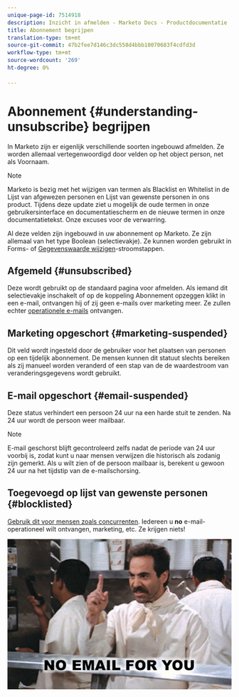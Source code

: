 ```yaml
---
unique-page-id: 7514918
description: Inzicht in afmelden - Marketo Docs - Productdocumentatie
title: Abonnement begrijpen
translation-type: tm+mt
source-git-commit: 47b2fee7d146c3dc558d4bbb10070683f4cdfd3d
workflow-type: tm+mt
source-wordcount: '269'
ht-degree: 0%

---
```



# Abonnement {#understanding-unsubscribe} begrijpen

In Marketo zijn er eigenlijk verschillende soorten ingebouwd afmelden. Ze worden allemaal vertegenwoordigd door velden op het object person, net als Voornaam.

>[!NOTE]
>
>Marketo is bezig met het wijzigen van termen als Blacklist en Whitelist in de Lijst van afgewezen personen en Lijst van gewenste personen in ons product. Tijdens deze update ziet u mogelijk de oude termen in onze gebruikersinterface en documentatiescherm en de nieuwe termen in onze documentatietekst. Onze excuses voor de verwarring.

Al deze velden zijn ingebouwd in uw abonnement op Marketo. Ze zijn allemaal van het type Boolean (selectievakje). Ze kunnen worden gebruikt in Forms- of [Gegevenswaarde wijzigen](../../../product-docs/core-marketo-concepts/smart-campaigns/flow-actions/change-data-value.md)-stroomstappen.

## Afgemeld {#unsubscribed}

Deze wordt gebruikt op de standaard pagina voor afmelden. Als iemand dit selectievakje inschakelt of op de koppeling Abonnement opzeggen klikt in een e-mail, ontvangen hij of zij geen e-mails over marketing meer. Ze zullen echter [operationele e-mails](../../../product-docs/email-marketing/general/functions-in-the-editor/make-an-email-operational.md) ontvangen.

## Marketing opgeschort {#marketing-suspended}

Dit veld wordt ingesteld door de gebruiker voor het plaatsen van personen op een tijdelijk abonnement. De mensen kunnen dit statuut slechts bereiken als zij manueel worden veranderd of een stap van de de waardestroom van veranderingsgegevens wordt gebruikt.

## E-mail opgeschort {#email-suspended}

Deze status verhindert een persoon 24 uur na een harde stuit te zenden. Na 24 uur wordt de persoon weer mailbaar.

>[!NOTE]
>
>E-mail geschorst blijft gecontroleerd zelfs nadat de periode van 24 uur voorbij is, zodat kunt u naar mensen verwijzen die historisch als zodanig zijn gemerkt. Als u wilt zien of de persoon mailbaar is, berekent u gewoon 24 uur na het tijdstip van de e-mailschorsing.

## Toegevoegd op lijst van gewenste personen {#blocklisted}

[Gebruik dit voor mensen zoals concurrenten](http://docs.marketo.com/x/uwOQ). Iedereen u **no** e-mail-operationeel wilt ontvangen, marketing, etc. Ze krijgen niets!

![](assets/image2015-5-18-12-3a6-3a40.png)

